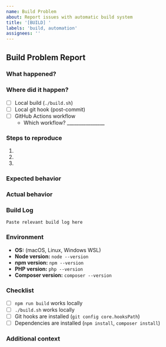 ```yaml
---
name: Build Problem
about: Report issues with automatic build system
title: '[BUILD] '
labels: 'build, automation'
assignees: ''
---
```


## Build Problem Report

### What happened?
<!-- Describe the build issue -->

### Where did it happen?
- [ ] Local build (`./build.sh`)
- [ ] Local git hook (post-commit)
- [ ] GitHub Actions workflow
  - Which workflow? ________________

### Steps to reproduce
1. 
2. 
3. 

### Expected behavior
<!-- What should have happened? -->

### Actual behavior
<!-- What actually happened? -->

### Build Log
```
Paste relevant build log here
```

### Environment
- **OS:** (macOS, Linux, Windows WSL)
- **Node version:** `node --version`
- **npm version:** `npm --version`
- **PHP version:** `php --version`
- **Composer version:** `composer --version`

### Checklist
- [ ] `npm run build` works locally
- [ ] `./build.sh` works locally
- [ ] Git hooks are installed (`git config core.hooksPath`)
- [ ] Dependencies are installed (`npm install`, `composer install`)

### Additional context
<!-- Any other information -->
